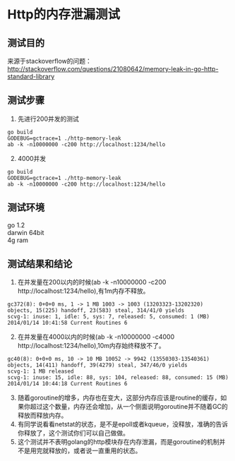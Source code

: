 Http的内存泄漏测试
======  

测试目的
------------
来源于stackoverflow的问题：
http://stackoverflow.com/questions/21080642/memory-leak-in-go-http-standard-library

测试步骤
------------
1. 先进行200并发的测试
```
go build  
GODEBUG=gctrace=1 ./http-memory-leak  
ab -k -n10000000 -c200 http://localhost:1234/hello  
```  
2. 4000并发
```
go build  
GODEBUG=gctrace=1 ./http-memory-leak  
ab -k -n10000000 -c200 http://localhost:1234/hello  
```  

测试环境
------------
go 1.2  
darwin 64bit  
4g ram  

测试结果和结论
------------
1. 在并发量在200以内的时候(ab -k -n10000000 -c200 http://localhost:1234/hello),有1m内存不释放。
```
gc372(8): 0+0+0 ms, 1 -> 1 MB 1003 -> 1003 (13203323-13202320) objects, 15(225) handoff, 23(583) steal, 314/41/0 yields  
scvg-1: inuse: 1, idle: 5, sys: 7, released: 5, consumed: 1 (MB)  
2014/01/14 10:41:58 Current Routines 6  
```  
2. 在并发量在4000以内的时候(ab -k -n10000000 -c4000 http://localhost:1234/hello),10m内存始终释放不了。
```
gc40(8): 0+0+0 ms, 10 -> 10 MB 10052 -> 9942 (13550303-13540361) objects, 14(411) handoff, 39(4279) steal, 347/46/0 yields  
scvg-1: 1 MB released  
scvg-1: inuse: 15, idle: 88, sys: 104, released: 88, consumed: 15 (MB)  
2014/01/14 10:44:18 Current Routines 6  
```
3. 随着goroutine的增多，内存也在变大，这部分内存应该是routine的缓存，如果你超过这个数量，内存还会增加，从一个侧面说明goroutine并不随着GC的释放而释放内存。 
4. 有同学说看看netstat的状态，是不是epoll或者kqueue，没释放，准确的告诉你释放了，这个测试你们可以自己做做。  
5. 这个测试并不表明golang的http模块存在内存泄漏，而是goroutine的机制并不是用完就释放的，或者说一直重用的状态。  